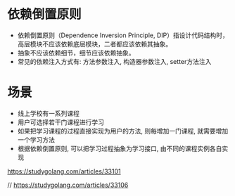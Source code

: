 # 依赖倒置原则
- 依赖倒置原则（Dependence Inversion Principle, DIP）指设计代码结构时，高层模块不应该依赖底层模块，二者都应该依赖其抽象。
- 抽象不应该依赖细节，细节应该依赖抽象。
- 常见的依赖注入方式有: 方法参数注入, 构造器参数注入, setter方法注入

# 场景
- 线上学校有一系列课程
- 用户可选择若干门课程进行学习
- 如果把学习课程的过程直接实现为用户的方法, 则每增加一门课程, 就需要增加一个学习方法
- 根据依赖倒置原则, 可以把学习过程抽象为学习接口, 由不同的课程实例各自实现
























https://studygolang.com/articles/33101




















// https://studygolang.com/articles/33106